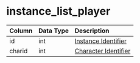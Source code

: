 # instance\_list\_player

| Column | Data Type | Description |
| :--- | :--- | :--- |
| id | int | [Instance Identifier](instance_list.md) |
| charid | int | [Character Identifier](https://github.com/EQEmu/docs-db-schema/tree/e0eb157dbf5563b03c0faf391abc87ec69239f4a/docs/schema/categories/instances/character_data.md) |


